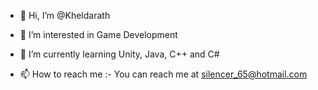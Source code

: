 - 👋 Hi, I’m @Kheldarath
- 👀 I’m interested in Game Development
- 🌱 I’m currently learning Unity, Java, C++ and C#

- 📫 How to reach me :- You can reach me at silencer_65@hotmail.com

<!---
Kheldarath/Kheldarath is a ✨ special ✨ repository because its `README.md` (this file) appears on your GitHub profile.
You can click the Preview link to take a look at your changes.
--->
